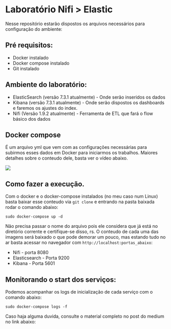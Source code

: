 # Laboratório Nifi > Elastic
Nesse repositório estarão dispostos os arquivos necessários para configuração do ambiente:

## Pré requisitos:
* Docker instalado
* Docker compose instalado
* Git instalado

## Ambiente do laboratório:
* ElasticSearch (versão 7.3.1 atualmente) - Onde serão inseridos os dados
* Kibana (versão 7.3.1 atualmente) - Onde serão dispostos os dashboards e faremos os ajustes do index.
* Nifi (Versão 1.9.2 atualmente) - Ferramenta de ETL que fará o flow básico dos dados

## Docker compose
É um arquivo yml que vem com as configurações necessárias para subirmos esses dados em Docker para iniciarmos os trabalhos. Maiores detalhes sobre o conteudo dele, basta ver o vídeo abaixo.

[![](http://img.youtube.com/vi/sKnrKFVlDQQ/0.jpg)](http://www.youtube.com/watch?v=sKnrKFVlDQQ "Criação de ambiente do LAB")


## Como fazer a execução.
Com o docker e o docker-compose instalados (no meu caso num Linux) basta baixar esse conteudo via ```git clone``` e entrando na pasta baixada rodar o comando abaixo:

```
sudo docker-compose up -d
```

Não precisa passar o nome do arquivo pois ele considera que já está no diretório corrente e certifique-se disso, rs. O conteudo de cada uma das imagens será baixado o que pode demorar um pouco, mas estando tudo no ar basta acessar no navegador com ```http://localhost:portas_abaixo```:
* Nifi - porta 8080
* Elasticsearch - Porta 9200
* Kibana - Porta 5601
  
## Monitorando o start dos serviços:
Podemos acompanhar os logs de inicialização de cada serviço com o comando abaixo:
```
sudo docker-compose logs -f
```

Caso haja alguma duvida, consulte o material completo no post do medium no link abaixo:
